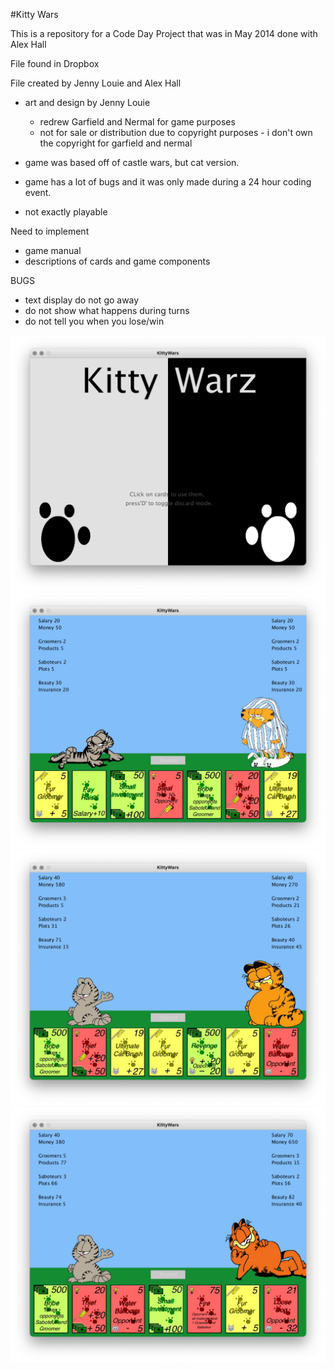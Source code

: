 #Kitty Wars

This is a repository for a Code Day Project that was in May 2014 done with Alex Hall

File found in Dropbox

 File created by  Jenny Louie and Alex Hall

- art and design by Jenny Louie
    - redrew Garfield and Nermal for game purposes
    - not for sale or distribution due to copyright purposes - i don't own the copyright for garfield and nermal
    
- game was based off of castle wars, but cat version. 
- game has a lot of bugs and it was only made during a 24 hour coding event.
- not exactly playable

Need to implement
- game manual
- descriptions of cards and game components

BUGS
- text display do not go away
- do not show what happens during turns
- do not tell you when you lose/win

![KW1](https://github.com/jenjenayjen/KittyWars/blob/main/photos/KW1.png)
![KW2](https://github.com/jenjenayjen/KittyWars/blob/main/photos/KW2.png)
![KW3](https://github.com/jenjenayjen/KittyWars/blob/main/photos/KW3.png)
![KW4](https://github.com/jenjenayjen/KittyWars/blob/main/photos/KW4.png)
